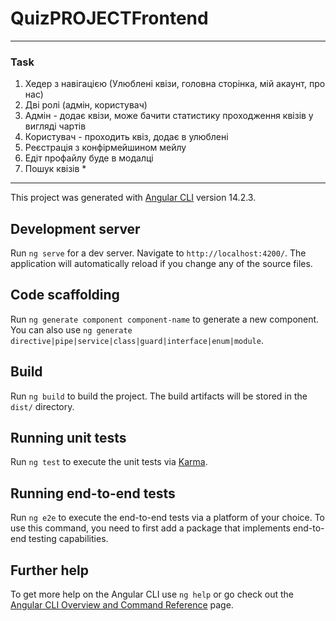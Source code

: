 # QuizPROJECTFrontend

***
### Task

1.	Хедер з навігацією (Улюблені квізи, головна сторінка, мій акаунт, про нас) 
2.	Дві ролі (адмін, користувач) 
3. Адмін - додає квізи, може бачити статистику проходження квізів у вигляді чартів 
4. Користувач - проходить квіз, додає в улюблені 
5. Реєстрація з конфірмейшином мейлу 
6. Едіт профайлу буде в модалці 
7. Пошук квізів *
***

This project was generated with [Angular CLI](https://github.com/angular/angular-cli) version 14.2.3.

## Development server

Run `ng serve` for a dev server. Navigate to `http://localhost:4200/`. The application will automatically reload if you change any of the source files.

## Code scaffolding

Run `ng generate component component-name` to generate a new component. You can also use `ng generate directive|pipe|service|class|guard|interface|enum|module`.

## Build

Run `ng build` to build the project. The build artifacts will be stored in the `dist/` directory.

## Running unit tests

Run `ng test` to execute the unit tests via [Karma](https://karma-runner.github.io).

## Running end-to-end tests

Run `ng e2e` to execute the end-to-end tests via a platform of your choice. To use this command, you need to first add a package that implements end-to-end testing capabilities.

## Further help

To get more help on the Angular CLI use `ng help` or go check out the [Angular CLI Overview and Command Reference](https://angular.io/cli) page.
